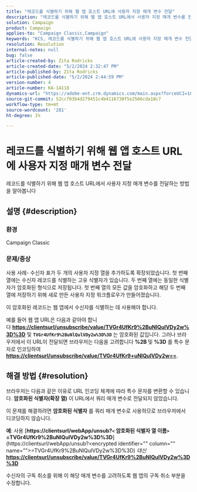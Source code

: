 ```yaml
---
title: "레코드를 식별하기 위해 웹 앱 호스트 URL에 사용자 지정 매개 변수 전달"
description: "레코드를 식별하기 위해 웹 앱 호스트 URL에서 사용자 지정 매개 변수를 전달하는 방법을 알아봅니다."
solution: Campaign
product: Campaign
applies-to: "Campaign Classic,Campaign"
keywords: "KCS, 레코드를 식별하기 위해 웹 앱 호스트 URL에 사용자 지정 매개 변수 전달"
resolution: Resolution
internal-notes: null
bug: false
article-created-by: Zita Rodricks
article-created-date: "5/2/2024 2:32:47 PM"
article-published-by: Zita Rodricks
article-published-date: "5/2/2024 2:44:59 PM"
version-number: 4
article-number: KA-14118
dynamics-url: "https://adobe-ent.crm.dynamics.com/main.aspx?forceUCI=1&pagetype=entityrecord&etn=knowledgearticle&id=7955dad4-9008-ef11-9f8a-6045bd026dc7"
source-git-commit: 52ccf03b4d279451c4b4116730f5e2566cda18c7
workflow-type: tm+mt
source-wordcount: '281'
ht-degree: 1%

---
```


# 레코드를 식별하기 위해 웹 앱 호스트 URL에 사용자 지정 매개 변수 전달


레코드를 식별하기 위해 웹 앱 호스트 URL에서 사용자 지정 매개 변수를 전달하는 방법을 알아봅니다

## 설명 {#description}


### 환경

Campaign Classic

### 문제/증상

사용 사례- 수신자 표가 두 개의 사용자 지정 열을 추가하도록 확장되었습니다. 첫 번째 열에는 수신자 레코드를 식별하는 고유 식별자가 있습니다. 두 번째 열에는 동일한 식별자가 암호화된 형식으로 저장됩니다. 첫 번째 열의 모든 값을 암호화하고 해당 두 번째 열에 저장하기 위해 새로 만든 사용자 지정 워크플로우가 만들어졌습니다.

이 암호화된 레코드는 웹 앱에서 수신자를 식별하는 데 사용해야 합니다.

예를 들어 웹 앱 URL은 다음과 같아야 합니다 [<b>https://clientsurl/unsubscribe/value/TVGr4UfKr9%2BuNlQulVDy2w%3D%3D</b>](https://clientsurl/unsubscribe/value/TVGr4UfKr9%2BuNlQulVDy2w%3D%3D) 및 <b>`TVGr4UfKr9%2BuNlQulVDy2w%3D%3D`</b> 는 암호화된 값입니다. 그러나 브라우저에서 이 URL이 전달되면 브라우저는 다음을 고려합니다 <b>%2B </b>및 <b>%3D</b> 를 특수 문자로 인코딩하여[<b>https://clientsurl/unsubscribe/value/TVGr4UfKr9+uNlQulVDy2w==</b>](https://&amp;nbsp;https://clientsurl/unsubscribe/value/TVGr4UfKr9+uNlQulVDy2w==).


## 해결 방법 {#resolution}


브라우저는 다음과 같은 이유로 URL 인코딩 체계에 따라 특수 문자를 변환할 수 있습니다. <b>암호화된 식별자(확장 열)</b> 이 URL에서 쿼리 매개 변수로 전달되지 않았습니다.

이 문제를 해결하려면 <b>암호화된 식별자</b> 를 쿼리 매개 변수로 사용하므로 브라우저에서 디코딩하지 않습니다.

<b>예</b>: 사용 [<b>https://clientsurl/webApp/unsub?`<` 암호화된 식별자 열 이름`>` =TVGr4UfKr9%2BuNlQulVDy2w%3D%3D</b>](https://clientsurl/webApp/unsub?&lt;encrypted identifier=&quot;&quot; column=&quot;&quot; name=&quot;&quot;>=TVGr4UfKr9%2BuNlQulVDy2w%3D%3D) *대신*[<b> https://clientsurl/unsubscribe/value/TVGr4UfKr9%2BuNlQulVDy2w%3D%3D</b>](https://clientsurl/unsubscribe/value/TVGr4UfKr9%2BuNlQulVDy2w%3D%3D)

수신자의 구독 취소를 위해 이 해당 매개 변수를 고려하도록 웹 앱의 구독 취소 부분을 수정합니다.
